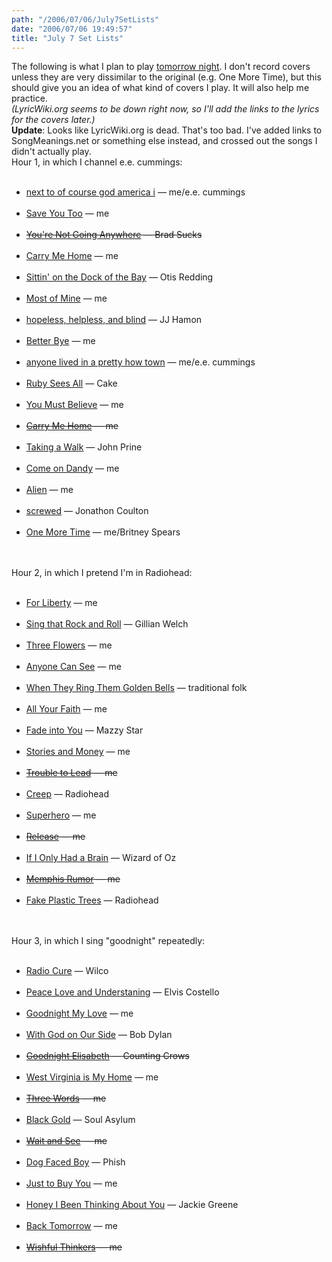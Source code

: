 ```yaml
---
path: "/2006/07/06/July7SetLists" 
date: "2006/07/06 19:49:57" 
title: "July 7 Set Lists" 
---
```

The following is what I plan to play <a href="http://typewriting.org/2006/06/25/My_First_Solo_Music_Gig/">tomorrow night</a>. I don't record covers unless they are very dissimilar to the original (e.g. One More Time), but this should give you an idea of what kind of covers I play. It will also help me practice.<br>*(LyricWiki.org seems to be down right now, so I'll add the links to the lyrics for the covers later.)*<br><b>Update</b>: Looks like LyricWiki.org is dead. That's too bad. I've added links to SongMeanings.net or something else instead, and crossed out the songs I didn't actually play.<br>Hour 1, in which I channel e.e. cummings:<br><ul><br><li><a href="http://music.randomchaos.com/lyrics/scott_reynen/next_to_of_course_god_america_i">next to of course god america i</a> &#8212; me/e.e. cummings</li><br><li><a href="http://music.randomchaos.com/lyrics/scott_reynen/save_you_too">Save You Too</a> &#8212; me</li><br><li style="text-decoration: line-through;"><a href="http://www.songmeanings.net/lyric.php?lid=3530822107858526432">You're Not Going Anywhere</a> &#8212; Brad Sucks</li><br><li><a href="http://music.randomchaos.com/lyrics/scott_reynen/carry_me_home">Carry Me Home</a> &#8212; me</li><br><li><a href="http://www.songmeanings.net/lyric.php?lid=91523">Sittin' on the Dock of the Bay</a> &#8212; Otis Redding</li><br><li><a href="http://music.randomchaos.com/lyrics/scott_reynen/most_of_mine">Most of Mine</a> &#8212; me</li><br><li><a href="http://music.randomchaos.com/lyrics/jj_hamon/hopeless_helpless_and_blind">hopeless, helpless, and blind</a> &#8212; JJ Hamon</li><br><li><a href="http://music.randomchaos.com/lyrics/scott_reynen/better_bye">Better Bye</a> &#8212; me</li><br><li><a href="http://music.randomchaos.com/lyrics/scott_reynen/anyone_lived_in_a_pretty_how_town">anyone lived in a pretty how town</a> &#8212; me/e.e. cummings</li><br><li><a href="http://www.songmeanings.net/lyric.php?lid=14936">Ruby Sees All</a> &#8212; Cake</li><br><li><a href="http://music.randomchaos.com/lyrics/scott_reynen/you_must_believe">You Must Believe</a> &#8212; me</li><br><li  style="text-decoration: line-through;"><a href="http://music.randomchaos.com/lyrics/scott_reynen/carry_me_home">Carry Me Home</a> &#8212; me</li><br><li><a href="http://www.cowboylyrics.com/lyrics/prine-john/taking-a-walk-15761.html">Taking a Walk</a> &#8212; John Prine</li><br><li><a href="http://music.randomchaos.com/lyrics/scott_reynen/come_on_dandy">Come on Dandy</a> &#8212; me</li><br><li><a href="http://music.randomchaos.com/lyrics/scott_reynen/alien">Alien</a> &#8212; me</li><br><li><a href="http://www.jonathancoulton.com/lyrics/screwed-demo">screwed</a> &#8212; Jonathon Coulton</li><br><li><a href="http://www.songmeanings.net/lyric.php?lid=80">One More Time</a> &#8212; me/Britney Spears</li><br></ul><br>Hour 2, in which I pretend I'm in Radiohead:<br><ul><br><li><a href="http://music.randomchaos.com/lyrics/scott_reynen/for_liberty">For Liberty</a> &#8212; me</li><br><li><a href="http://www.cowboylyrics.com/lyrics/welch-gillian/i-want-to-sing-that-rock-and-roll-1291.html">Sing that Rock and Roll</a> &#8212; Gillian Welch</li><br><li><a href="http://music.randomchaos.com/lyrics/scott_reynen/three_flowers">Three Flowers</a> &#8212; me</li><br><li><a href="http://music.randomchaos.com/lyrics/scott_reynen/anyone_can_see">Anyone Can See</a> &#8212; me</li><br><li><a href="http://www.acadisc.com/sogmemories.htm#when">When They Ring Them Golden Bells</a> &#8212; traditional folk</li><br><li><a href="http://music.randomchaos.com/lyrics/scott_reynen/all_your_faith">All Your Faith</a> &#8212; me</li><br><li><a href="http://www.songmeanings.net/lyric.php?lid=16192">Fade into You</a> &#8212; Mazzy Star</li><br><li><a href="http://music.randomchaos.com/lyrics/scott_reynen/stories_and_money">Stories and Money</a> &#8212; me</li><br><li style="text-decoration: line-through;"><a href="http://music.randomchaos.com/lyrics/scott_reynen/trouble_to_lead">Trouble to Lead</a> &#8212; me</li><br><li><a href="http://www.songmeanings.net/lyric.php?lid=583">Creep</a> &#8212; Radiohead</li><br><li><a href="http://music.randomchaos.com/lyrics/scott_reynen/superhero">Superhero</a> &#8212; me</li><br><li style="text-decoration: line-through;"><a href="http://music.randomchaos.com/lyrics/scott_reynen/release">Release</a> &#8212; me</li><br><li><a href="http://www.songmeanings.net/lyric.php?lid=3458764513820551733">If I Only Had a Brain</a> &#8212; Wizard of Oz</li><br><li style="text-decoration: line-through;"><a href="http://music.randomchaos.com/lyrics/scott_reynen/memphis_rumor">Memphis Rumor</a> &#8212; me</li><br><li><a href="http://www.songmeanings.net/lyric.php?lid=573">Fake Plastic Trees</a> &#8212; Radiohead</li><br></ul><br>Hour 3, in which I sing "goodnight" repeatedly:<br><ul><br><li><a href="http://www.songmeanings.net/lyric.php?lid=63366">Radio Cure</a> &#8212; Wilco</li><br><li><a href="http://www.songmeanings.net/lyric.php?lid=3530822107858565724">Peace Love and Understaning</a> &#8212; Elvis Costello</li><br><li><a href="http://music.randomchaos.com/lyrics/scott_reynen/goodnight_my_love">Goodnight My Love</a> &#8212; me</li><br><li><a href="http://www.songmeanings.net/lyric.php?lid=1114">With God on Our Side</a> &#8212; Bob Dylan</li><br><li style="text-decoration: line-through;"><a href="http://www.songmeanings.net/lyric.php?lid=17116">Goodnight Elisabeth</a> &#8212; Counting Crows</li><br><li><a href="http://music.randomchaos.com/lyrics/scott_reynen/west_virginia_is_my_home">West Virginia is My Home</a> &#8212; me</li><br><li style="text-decoration: line-through;"><a href="http://music.randomchaos.com/lyrics/scott_reynen/three_words">Three Words</a> &#8212; me</li><br><li><a href="http://www.songmeanings.net/lyric.php?lid=51471">Black Gold</a> &#8212; Soul Asylum</li><br><li style="text-decoration: line-through;"><a href="http://music.randomchaos.com/lyrics/scott_reynen/wait_and_see">Wait and See</a> &#8212; me</li><br><li><a href="http://www.songmeanings.net/lyric.php?lid=6362">Dog Faced Boy</a> &#8212; Phish</li><br><li><a href="http://music.randomchaos.com/lyrics/scott_reynen/just_to_buy_you">Just to Buy You</a> &#8212; me</li><br><li><a href="http://www.lyricsdir.com/jackie-greene-honey-i-been-thinking-about-you-lyrics.html">Honey I Been Thinking About You</a> &#8212; Jackie Greene</li><br><li><a href="http://music.randomchaos.com/lyrics/scott_reynen/back_tomorrow">Back Tomorrow</a> &#8212; me</li><br><li style="text-decoration: line-through;"><a href="http://music.randomchaos.com/lyrics/scott_reynen/wishful_thinkers">Wishful Thinkers</a> &#8212; me</li><br></ul>